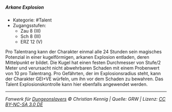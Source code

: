 <!---
Dies ist ein Fanwerk für DUNGEONSLAYERS © von Christian Kennig

Quellen:      [Dungeonslayers Grundregelwerk](https://dungeonslayers.net/download/Dungeonslayers4.pdf)
              [Talentbeschreibungen](https://www.f-space.de/ds4/tools-talentcards.html)
License:      [CC-BY-NC-SA 4.0](https://creativecommons.org/licenses/by-nc-sa/4.0/deed.de)
Richtlinien:  [Fanwerkrichtlinien](https://www.dungeonslayers.net/fanwerk-richtlinien/)
Autor:        Zauberlehrling
-->

##### Arkane Explosion

- Kategorie: #Talent
- Zugangsstufen:
  - Zau 8 (III)
  - Sch 8 (III)
  - ERZ 12 (V)

Pro Talentrang kann der Charakter einmal alle 24 Stunden sein magisches Potenzial in einer kugelförmigen, arkanen Explosion entladen, deren Mittelpunkt er bildet. Die Kugel hat einen festen Durchmesser von Stufe/2 Meter und verursacht nicht abwehrbaren Schaden mit einem Probenwert von 10 pro Talentrang. Pro Gefährten, der im Explosionsradius steht, kann der Charakter GEI+VE würfeln, um ihn vor dem Schaden zu bewahren. Das Talent Explosionskontrolle kann hier ebenfalls angewendet werden.

---

_Fanwerk für [Dungeonslayers](https://www.dungeonslayers.net/) © Christian Kennig | Quelle: GRW | Lizenz: [CC BY-NC-SA 3.0 DE](https://creativecommons.org/licenses/by-nc-sa/3.0/de/)_
